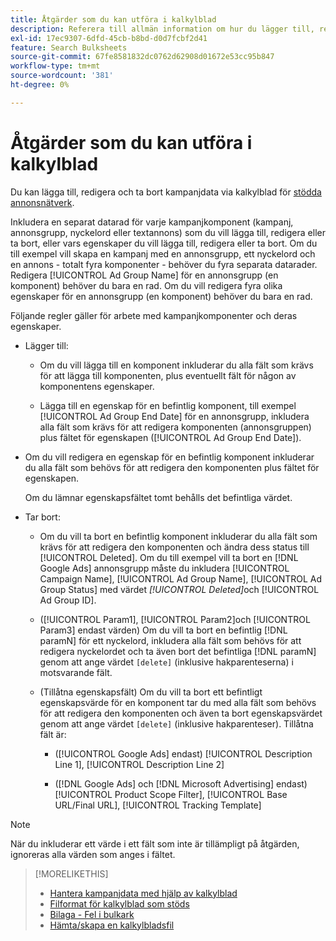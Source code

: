 ```yaml
---
title: Åtgärder som du kan utföra i kalkylblad
description: Referera till allmän information om hur du lägger till, redigerar och tar bort kampanjdata med hjälp av kalkylblad.
exl-id: 17ec9307-6dfd-45cb-b8bd-d0d7fcbf2d41
feature: Search Bulksheets
source-git-commit: 67fe8581832dc0762d62908d01672e53cc95b847
workflow-type: tm+mt
source-wordcount: '381'
ht-degree: 0%

---
```


# Åtgärder som du kan utföra i kalkylblad

Du kan lägga till, redigera och ta bort kampanjdata via kalkylblad för [stödda annonsnätverk](../bulksheet-about.md#bulksheet-functionality-by-network).

Inkludera en separat datarad för varje kampanjkomponent (kampanj, annonsgrupp, nyckelord eller textannons) som du vill lägga till, redigera eller ta bort, eller vars egenskaper du vill lägga till, redigera eller ta bort. Om du till exempel vill skapa en kampanj med en annonsgrupp, ett nyckelord och en annons - totalt fyra komponenter - behöver du fyra separata datarader. Redigera [!UICONTROL Ad Group Name] för en annonsgrupp (en komponent) behöver du bara en rad. Om du vill redigera fyra olika egenskaper för en annonsgrupp (en komponent) behöver du bara en rad.

Följande regler gäller för arbete med kampanjkomponenter och deras egenskaper.

* Lägger till:

   * Om du vill lägga till en komponent inkluderar du alla fält som krävs för att lägga till komponenten, plus eventuellt fält för någon av komponentens egenskaper.

   * Lägga till en egenskap för en befintlig komponent, till exempel [!UICONTROL Ad Group End Date] för en annonsgrupp, inkludera alla fält som krävs för att redigera komponenten (annonsgruppen) plus fältet för egenskapen ([!UICONTROL Ad Group End Date]).

* Om du vill redigera en egenskap för en befintlig komponent inkluderar du alla fält som behövs för att redigera den komponenten plus fältet för egenskapen.

  Om du lämnar egenskapsfältet tomt behålls det befintliga värdet.

* Tar bort:

   * Om du vill ta bort en befintlig komponent inkluderar du alla fält som krävs för att redigera den komponenten och ändra dess status till [!UICONTROL Deleted]. Om du till exempel vill ta bort en [!DNL Google Ads] annonsgrupp måste du inkludera [!UICONTROL Campaign Name], [!UICONTROL Ad Group Name], [!UICONTROL Ad Group Status] med värdet <i>[!UICONTROL Deleted]</i>och [!UICONTROL Ad Group ID].

   * ([!UICONTROL Param1], [!UICONTROL Param2]och [!UICONTROL Param3] endast värden) Om du vill ta bort en befintlig [!DNL paramN] för ett nyckelord, inkludera alla fält som behövs för att redigera nyckelordet och ta även bort det befintliga [!DNL paramN] genom att ange värdet `[delete]` (inklusive hakparenteserna) i motsvarande fält.

   * (Tillåtna egenskapsfält) Om du vill ta bort ett befintligt egenskapsvärde för en komponent tar du med alla fält som behövs för att redigera den komponenten och även ta bort egenskapsvärdet genom att ange värdet `[delete]` (inklusive hakparenteser). Tillåtna fält är:

      * ([!UICONTROL Google Ads] endast) [!UICONTROL Description Line 1], [!UICONTROL Description Line 2]

      * ([!DNL Google Ads] och [!DNL Microsoft Advertising] endast) [!UICONTROL Product Scope Filter], [!UICONTROL Base URL/Final URL], [!UICONTROL Tracking Template]

>[!NOTE]
>
>När du inkluderar ett värde i ett fält som inte är tillämpligt på åtgärden, ignoreras alla värden som anges i fältet.

>[!MORELIKETHIS]
>
>* [Hantera kampanjdata med hjälp av kalkylblad](../bulksheet-about.md)
>* [Filformat för kalkylblad som stöds](bulksheet-file-formats.md)
>* [Bilaga - Fel i bulkark](../bulksheet-errors.md)
>* [Hämta/skapa en kalkylbladsfil](../bulksheet-download.md)

